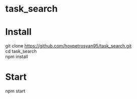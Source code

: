 # task_search

# Install

git clone https://github.com/hovpetrosyan95/task_search.git <br />
cd task_search <br />
npm install

# Start

npm start
